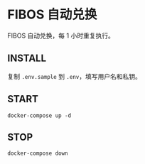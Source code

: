 # FIBOS 自动兑换

FIBOS 自动兑换，每 1 小时重复执行。

## INSTALL

复制 `.env.sample` 到 `.env`，填写用户名和私钥。

## START

```
docker-compose up -d
```

## STOP

```
docker-compose down
```
